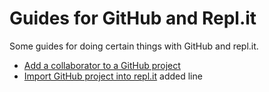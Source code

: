 Guides for GitHub and Repl.it
=============================

Some guides for doing certain things with GitHub and repl.it.

* [Add a collaborator to a GitHub project](add-collaborator.md)
* [Import GitHub project into repl.it](repl-import-github.md)
added line
